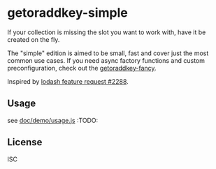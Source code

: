 ﻿
getoraddkey-simple
==================
If your collection is missing the slot you want to work with,
have it be created on the fly.

The "simple" edition is aimed to be small, fast and cover just
the most common use cases. If you need async factory functions
and custom preconfiguration, check out the [getoraddkey-fancy][goa-fancy].

Inspired by [lodash feature request #2288](ld-is2288).


Usage
-----
see [doc/demo/usage.js](doc/demo/usage.js)
:TODO:



License
-------
ISC

  [goa-fancy]: https://github.com/mk-pmb/getoraddkey-fancy-js
  [ld-is2288]: https://github.com/lodash/lodash/issues/2288
